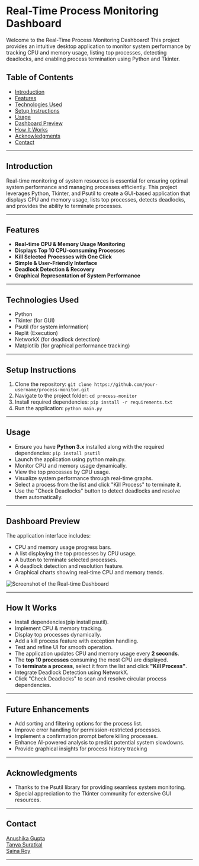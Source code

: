 # **Real-Time Process Monitoring Dashboard**  

Welcome to the Real-Time Process Monitoring Dashboard! This project provides an intuitive desktop application to monitor system performance by tracking CPU and memory usage, listing top processes, detecting deadlocks, and enabling process termination using Python and Tkinter.

## Table of Contents
- [Introduction](#introduction)
- [Features](#features)
- [Technologies Used](#technologies-used)
- [Setup Instructions](#setup-instructions)
- [Usage](#usage)
- [Dashboard Preview](#dashboard-preview)
- [How It Works](#how-it-works)
- [Acknowledgments](#acknowledgments)
- [Contact](#contact)
----
## Introduction

Real-time monitoring of system resources is essential for ensuring optimal system performance and managing processes efficiently. This project leverages Python, Tkinter, and Psutil to create a GUI-based application that displays CPU and memory usage, lists top processes, detects deadlocks, and provides the ability to terminate processes.

---
## Features
 
- **Real-time CPU & Memory Usage Monitoring**  
- **Displays Top 10 CPU-consuming Processes**  
- **Kill Selected Processes with One Click**  
- **Simple & User-Friendly Interface**
- **Deadlock Detection & Recovery**
- **Graphical Representation of System Performance**
---
## Technologies Used

- Python
- Tkinter (for GUI)
- Psutil (for system information)
- Replit (Execution)
- NetworkX (for deadlock detection)
- Matplotlib (for graphical performance tracking)
---
## Setup Instructions
1. Clone the repository: `git clone https://github.com/your-username/process-monitor.git
`
2. Navigate to the project folder:
`cd process-monitor
`
3. Install required dependencies: `pip install -r requirements.txt
`
4. Run the application: `python main.py
`
---
## Usage
- Ensure you have **Python 3.x** installed along with the required dependencies: `pip install psutil`
- Launch the application using python main.py.
- Monitor CPU and memory usage dynamically.
- View the top processes by CPU usage.
- Visualize system performance through real-time graphs.
- Select a process from the list and click "Kill Process" to terminate it.
- Use the "Check Deadlocks" button to detect deadlocks and resolve them automatically.

---
## Dashboard Preview
The application interface includes:
- CPU and memory usage progress bars.
- A list displaying the top processes by CPU usage.
- A button to terminate selected processes.
- A deadlock detection and resolution feature.
- Graphical charts showing real-time CPU and memory trends.

![Screenshot of the Real-time Dashboard](/images/system_performance.png")


---
## How It Works  
- Install dependencies(pip install psutil).
- Implement CPU & memory tracking.
- Display top processes dynamically.
- Add a kill process feature with exception handling.
- Test and refine UI for smooth operation.
- The application updates CPU and memory usage every **2 seconds**.  
- The **top 10 processes** consuming the most CPU are displayed.  
- To **terminate a process**, select it from the list and click **"Kill Process"**.
- Integrate Deadlock Detection using NetworkX.
- Click "Check Deadlocks" to scan and resolve circular process dependencies.
  
---  
## Future Enhancements
- Add sorting and filtering options for the process list.  
- Improve error handling for permission-restricted processes.  
- Implement a confirmation prompt before killing processes.
- Enhance AI-powered analysis to predict potential system slowdowns.
- Provide graphical insights for process history tracking

---
## Acknowledgments
- Thanks to the Psutil library for providing seamless system monitoring.
- Special appreciation to the Tkinter community for extensive GUI resources.
---
## Contact
<a href="https://www.linkedin.com/in/anushikagupta/" target="_blank">Anushika Gupta</a><br>
<a href="https://www.linkedin.com/in/tanya-suratkal/" target="_blank">Tanya Suratkal</a><br>
<a href="http://www.linkedin.com/in/saina25" target="_blank">Saina Roy</a><br>

---

